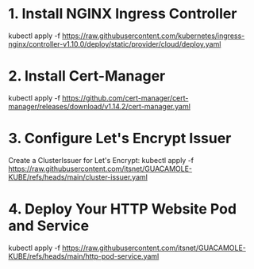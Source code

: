 
# 1. Install NGINX Ingress Controller
kubectl apply -f https://raw.githubusercontent.com/kubernetes/ingress-nginx/controller-v1.10.0/deploy/static/provider/cloud/deploy.yaml


# 2. Install Cert-Manager
kubectl apply -f https://github.com/cert-manager/cert-manager/releases/download/v1.14.2/cert-manager.yaml

# 3. Configure Let's Encrypt Issuer
Create a ClusterIssuer for Let's Encrypt:
kubectl apply -f https://raw.githubusercontent.com/itsnet/GUACAMOLE-KUBE/refs/heads/main/cluster-issuer.yaml

# 4. Deploy Your HTTP Website Pod and Service
kubectl apply -f https://raw.githubusercontent.com/itsnet/GUACAMOLE-KUBE/refs/heads/main/http-pod-service.yaml


